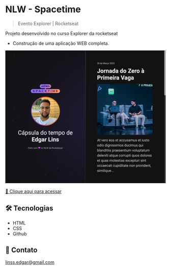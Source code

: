 # NLW - Spacetime

> Evento Explorer | Rocketseat

Projeto desenvolvido no curso Explorer da rocketseat

* Construção de uma aplicação WEB completa.

![preview](./.github/preview.png)

[🔗 Clique aqui para acessar](https://edgar-lins.github.io/rocketseat-explorer-desafio-avancado/)

## 🛠 Tecnologias

- HTML
- CSS
- Github

## 📩 Contato

linss.edgar@gmail.com